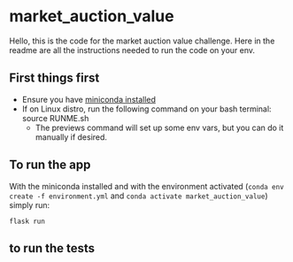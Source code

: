 # market_auction_value

Hello, this is the code for the market auction value challenge. Here in the
readme are all the instructions needed to run the code on your env.

## First things first
- Ensure you have [miniconda installed](https://docs.conda.io/en/latest/miniconda.html)
- If on Linux distro, run the following command on your bash terminal: source RUNME.sh
    - The previews command will set up some env vars, but you can do it manually if desired.

## To run the app
With the miniconda installed and with the environment activated (`conda env create -f environment.yml` 
and `conda activate market_auction_value`) simply run:
    
    flask run

## to run the tests